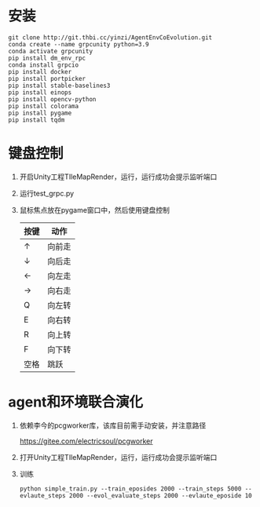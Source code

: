 # 安装

```shell
git clone http://git.thbi.cc/yinzi/AgentEnvCoEvolution.git
conda create --name grpcunity python=3.9
conda activate grpcunity
pip install dm_env_rpc
conda install grpcio
pip install docker
pip install portpicker
pip install stable-baselines3
pip install einops
pip install opencv-python
pip install colorama
pip install pygame
pip install tqdm
```

# 键盘控制

1. 开启Unity工程TIleMapRender，运行，运行成功会提示监听端口

2. 运行test_grpc.py

3. 鼠标焦点放在pygame窗口中，然后使用键盘控制

   | 按键 | 动作   |
   | ---- | ------ |
   | ↑    | 向前走 |
   | ↓    | 向后走 |
   | ←    | 向左走 |
   | →    | 向右走 |
   | Q    | 向左转 |
   | E    | 向右转 |
   | R    | 向上转 |
   | F    | 向下转 |
   | 空格 | 跳跃   |

# agent和环境联合演化

1. 依赖李今的pcgworker库，该库目前需手动安装，并注意路径

   https://gitee.com/electricsoul/pcgworker

2. 打开Unity工程TIleMapRender，运行，运行成功会提示监听端口

3. 训练

   ```shell
   python simple_train.py --train_eposides 2000 --train_steps 5000 --evlaute_steps 2000 --evol_evaluate_steps 2000 --evlaute_eposide 10
   ```

   

